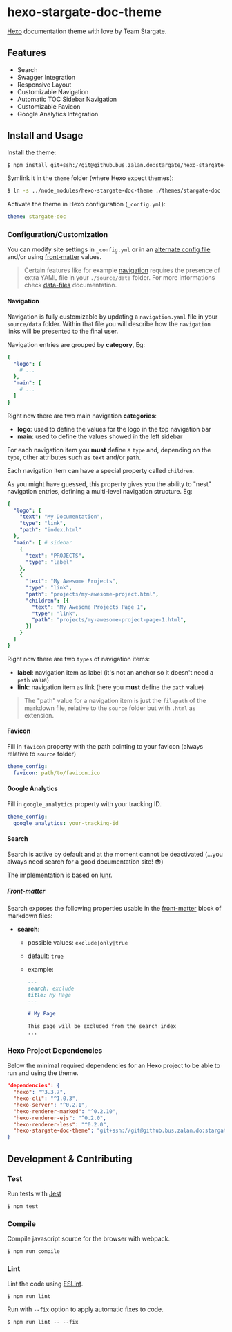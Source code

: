 hexo-stargate-doc-theme
=======================

[Hexo](https://hexo.io/) documentation theme with love by Team Stargate.

## Features

* Search
* Swagger Integration
* Responsive Layout
* Customizable Navigation
* Automatic TOC Sidebar Navigation
* Customizable Favicon
* Google Analytics Integration

## Install and Usage

Install the theme:

```bash
$ npm install git+ssh://git@github.bus.zalan.do:stargate/hexo-stargate-doc-theme.git
```

Symlink it in the `theme` folder (where Hexo expect themes):

```bash
$ ln -s ../node_modules/hexo-stargate-doc-theme ./themes/stargate-doc
```

Activate the theme in Hexo configuration (`_config.yml`):

```yaml
theme: stargate-doc
```

### Configuration/Customization

You can modify site settings in `_config.yml` or in an [alternate config file](https://hexo.io/docs/configuration.html#Using-an-Alternate-Config) and/or using [front-matter](https://hexo.io/docs/front-matter.html) values.

> Certain features like for example [navigation](#navigation) requires the presence of extra YAML file in your `./source/data` folder.
For more informations check [data-files](https://hexo.io/docs/data-files.html) documentation.

#### <a name="navigation"></a> Navigation

Navigation is fully customizable by updating a `navigation.yaml` file in your `source/data` folder.
Within that file you will describe how the `navigation` links will be presented to the final user.

Navigation entries are grouped by **category**, Eg:

```yaml
{
  "logo": {
    # ...
  },
  "main": [
    # ...
  ]
}
```

Right now there are two main navigation **categories**:

* **logo**: used to define the values for the logo in the top navigation bar
* **main**: used to define the values showed in the left sidebar

For each navigation item you **must** define a `type` and, depending on the `type`, other attributes such as `text` and/or `path`.

Each navigation item can have a special property called `children`.

As you might have guessed, this property gives you the ability to "nest" navigation entries, defining a multi-level navigation structure. Eg:

```yaml
{
  "logo": {
    "text": "My Documentation",
    "type": "link",
    "path": "index.html"
  },
  "main": [ # sidebar
    {
      "text": "PROJECTS",
      "type": "label"
    },
    {
      "text": "My Awesome Projects",
      "type": "link",
      "path": "projects/my-awesome-project.html",
      "children": [{
        "text": "My Awesome Projects Page 1",
        "type": "link",
        "path": "projects/my-awesome-project-page-1.html",
      }]
    }
  ]
}
```


Right now there are two `types` of navigation items:

* **label**: navigation item as label (it's not an anchor so it doesn't need a `path` value)
* **link**: navigation item as link (here you **must** define the `path` value)

> The "path" value for a navigation item is just the `filepath` of the markdown file, relative to the `source` folder but with `.html` as extension.


#### Favicon

Fill in `favicon` property with the path pointing to your favicon (always relative to `source` folder)

```yaml
theme_config:
  favicon: path/to/favicon.ico
```

#### Google Analytics

Fill in `google_analytics` property with your tracking ID.

```yaml
theme_config:
  google_analytics: your-tracking-id
```

#### Search

Search is active by default and at the moment cannot be deactivated (...you always need search for a good documentation site! :sunglasses:)

The implementation is based on [lunr](https://lunrjs.com/).

##### Front-matter

Search exposes the following properties usable in the [front-matter](https://hexo.io/docs/front-matter.html) block of markdown files:

* **search**:
  * possible values: `exclude|only|true`
  * default: `true`
  * example:
    
    ```markdown
    ---
    search: exclude
    title: My Page
    ---

    # My Page

    This page will be excluded from the search index
    ...
    ```


### Hexo Project Dependencies

Below the minimal required dependencies for an Hexo project to be able to run and using the theme.

```json
"dependencies": {
  "hexo": "^3.3.7",
  "hexo-cli": "^1.0.3",
  "hexo-server": "^0.2.1",
  "hexo-renderer-marked": "^0.2.10",
  "hexo-renderer-ejs": "^0.2.0",
  "hexo-renderer-less": "^0.2.0",
  "hexo-stargate-doc-theme": "git+ssh://git@github.bus.zalan.do:stargate/hexo-stargate-doc-theme.git"
}
```

## Development & Contributing

### Test

Run tests with [Jest](https://facebook.github.io/jest/)

```
$ npm test
```

### Compile

Compile javascript source for the browser with webpack.

```
$ npm run compile
```

### Lint

Lint the code using [ESLint](http://eslint.org/).

```
$ npm run lint
```

Run with `--fix` option to apply automatic fixes to code.

```
$ npm run lint -- --fix
```
